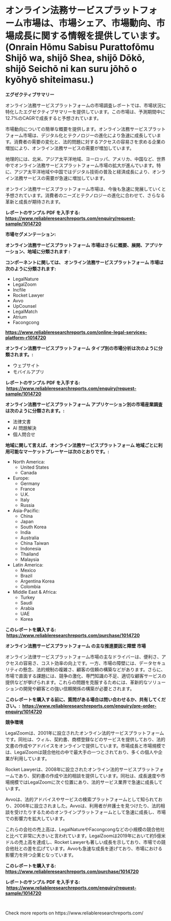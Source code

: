 <p><h1>オンライン法務サービスプラットフォーム市場は、市場シェア、市場動向、市場成長に関する情報を提供しています。 (Onrain Hōmu Sabisu Purattofōmu Shijō wa, shijō Shea, shijō Dōkō, shijō Seichō ni kan suru jōhō o kyōhyō shiteimasu.)</h1></p><p><strong>エグゼクティブサマリー</strong></p>
<p><p>オンライン法務サービスプラットフォームの市場調査レポートでは、市場状況に特化したエグゼクティブサマリーを提供しています。この市場は、予測期間中に12.7%のCAGRで成長すると予想されています。</p><p>市場動向についての簡単な概要を提供します。オンライン法務サービスプラットフォーム市場は、デジタル化とテクノロジーの進化により急速に成長しています。消費者の需要の変化と、法的問題に対するアクセスの容易さを求める企業の増加により、オンライン法務サービスの需要が増加しています。</p><p>地理的には、北米、アジア太平洋地域、ヨーロッパ、アメリカ、中国など、世界中でオンライン法務サービスプラットフォーム市場の拡大が進んでいます。特に、アジア太平洋地域や中国ではデジタル技術の普及と経済成長により、オンライン法務サービスの需要が急速に増加しています。</p><p>オンライン法務サービスプラットフォーム市場は、今後も急速に発展していくと予想されています。消費者のニーズとテクノロジーの進化に合わせて、さらなる革新と成長が期待されます。</p></p>
<p><strong>レポートのサンプル PDF を入手する: <a href="https://www.reliableresearchreports.com/enquiry/request-sample/1014720">https://www.reliableresearchreports.com/enquiry/request-sample/1014720</a></strong></p>
<p><strong>市場セグメンテーション:</strong></p>
<p><strong> オンライン法務サービスプラットフォーム 市場はさらに概要、展開、アプリケーション、地域に分類されます :</strong></p>
<p><strong>コンポーネントに関しては、 オンライン法務サービスプラットフォーム 市場は次のように分類されます: &nbsp;</strong></p>
<p><ul><li>LegalNature</li><li>LegalZoom</li><li>Incfile</li><li>Rocket Lawyer</li><li>Avvo</li><li>UpCounsel</li><li>LegalMatch</li><li>Atrium</li><li>Facongcong</li></ul></p>
<p><strong><a href="https://www.reliableresearchreports.com/online-legal-services-platform-r1014720">https://www.reliableresearchreports.com/online-legal-services-platform-r1014720</a></strong></p>
<p><strong> オンライン法務サービスプラットフォーム タイプ別の市場分析は次のように分類されます。:</strong></p>
<p><ul><li>ウェブサイト</li><li>モバイルアプリ</li></ul></p>
<p><strong>レポートのサンプル PDF を入手する: &nbsp;<a href="https://www.reliableresearchreports.com/enquiry/request-sample/1014720">https://www.reliableresearchreports.com/enquiry/request-sample/1014720</a></strong></p>
<p><strong> オンライン法務サービスプラットフォーム アプリケーション別の市場産業調査は次のように分類されます。:</strong></p>
<p><ul><li>法律文書</li><li>AI 問題解決</li><li>個人問合せ</li></ul></p>
<p><strong>地域に関して言えば、オンライン法務サービスプラットフォーム 地域ごとに利用可能なマーケットプレーヤーは次のとおりです。:</strong></p>
<p><ul>
    <li>
        North America:
        <ul>
            <li>United States</li>
            <li>Canada</li>
        </ul>
    </li>
    <li>
        Europe:
        <ul>
            <li>Germany</li>
            <li>France</li>
            <li>U.K.</li>
            <li>Italy</li>
            <li>Russia</li>
        </ul>
    </li>
    <li>
        Asia-Pacific:
        <ul>
            <li>China</li>
            <li>Japan</li>
            <li>South Korea</li>
            <li>India</li>
            <li>Australia</li>
            <li>China Taiwan</li>
            <li>Indonesia</li>
            <li>Thailand</li>
            <li>Malaysia</li>
        </ul>
    </li>
    <li>
        Latin America:
        <ul>
            <li>Mexico</li>
            <li>Brazil</li>
            <li>Argentina Korea</li>
            <li>Colombia</li>
        </ul>
    </li>
    <li>
        Middle East & Africa:
        <ul>
            <li>Turkey</li>
            <li>Saudi</li>
            <li>Arabia</li>
            <li>UAE</li>
            <li>Korea</li>
        </ul>
    </li>
    </ul></p>
<p><strong>このレポートを購入する: &nbsp;<a href="https://www.reliableresearchreports.com/purchase/1014720">https://www.reliableresearchreports.com/purchase/1014720</a></strong></p>
<p><strong>オンライン法務サービスプラットフォーム の主な推進要因と障壁 市場</strong></p>
<p><p>オンライン法律サービスプラットフォーム市場の主なドライバーは、便利さ、アクセスの容易さ、コスト効率の向上です。一方、市場の障壁には、データセキュリティの懸念、法的規制の複雑さ、顧客の信頼の構築などがあります。さらに、市場で直面する課題には、競争の激化、専門知識の不足、適切な顧客サービスの提供などが挙げられます。これらの問題を克服するためには、革新的なソリューションの開発や顧客との強い信頼関係の構築が必要とされます。</p></p>
<p><strong>このレポートを購入する前に、質問がある場合は問い合わせるか、共有してください。:&nbsp; <a href="https://www.reliableresearchreports.com/enquiry/pre-order-enquiry/1014720">https://www.reliableresearchreports.com/enquiry/pre-order-enquiry/1014720</a></strong></p>
<p><strong>競争環境</strong></p>
<p><p>LegalZoomは、2001年に設立されたオンライン法的サービスプラットフォームです。同社は、ウィル、契約書、商標登録などのサービスを提供しており、法的文書の作成やアドバイスをオンラインで提供しています。市場成長と市場規模では、LegalZoomは競合他社の中で最大手の一つとされており、多くの個人や企業が利用しています。</p><p>Rocket Lawyerは、2008年に設立されたオンライン法的サービスプラットフォームであり、契約書の作成や法的相談を提供しています。同社は、成長速度や市場規模ではLegalZoomに次ぐ位置にあり、法的サービス業界で急速に成長しています。</p><p>Avvoは、法的アドバイスやサービスの検索プラットフォームとして知られており、2006年に設立されました。Avvoは、利用者が弁護士を見つけたり、法的相談を受けたりするためのオンラインプラットフォームとして急速に成長し、市場での影響力を拡大しています。</p><p>これらの会社の売上高は、LegalNatureやFacongcongなどの小規模の競合他社と比べて非常に大きいと言われています。LegalZoomは2019年において約5億米ドルの売上高を達成し、Rocket Lawyerも著しい成長を示しており、市場での競合他社との差を広げています。Avvoも急速な成長を遂げており、市場における影響力を持つ企業となっています。</p></p>
<p><strong>このレポートを購入する: &nbsp; <a href="https://www.reliableresearchreports.com/purchase/1014720">https://www.reliableresearchreports.com/purchase/1014720</a></strong></p>
<p><strong>レポートのサンプル PDF を入手する: &nbsp;<a href="https://www.reliableresearchreports.com/enquiry/request-sample/1014720">https://www.reliableresearchreports.com/enquiry/request-sample/1014720</a></strong><strong></strong></p>
<p>&nbsp;</p>
<p>Check more reports on https://www.reliableresearchreports.com/</p>